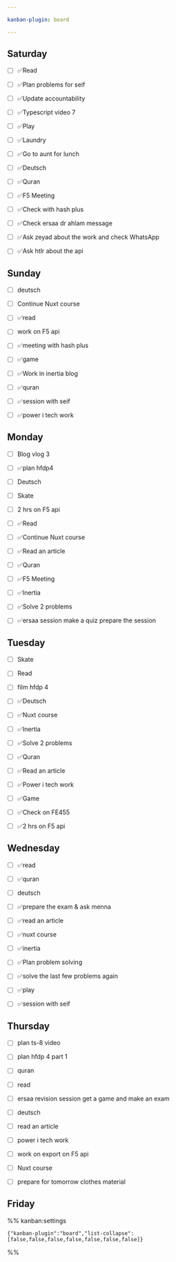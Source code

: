 ```yaml
---

kanban-plugin: board

---
```


## Saturday

- [ ] ✅Read
- [ ] ✅Plan problems for seif
- [ ] ✅Update accountability
- [ ] ✅Typescript video 7
- [ ] ✅Play
- [ ] ✅Laundry
- [ ] ✅Go to aunt for lunch
- [ ] ✅Deutsch
- [ ] ✅Quran
- [ ] ✅F5 Meeting
- [ ] ✅Check with hash plus
- [ ] ✅Check ersaa dr ahlam message
- [ ] ✅Ask zeyad about the work and check WhatsApp
- [ ] ✅Ask htlr about the api


## Sunday

- [ ] deutsch
- [ ] Continue Nuxt course
- [ ] ✅read
- [ ] work on F5 api
- [ ] ✅meeting with hash plus
- [ ] ✅game
- [ ] ✅Work in inertia blog
- [ ] ✅quran
- [ ] ✅session with seif
- [ ] ✅power i tech work


## Monday

- [ ] Blog vlog 3
- [ ] ✅plan hfdp4
- [ ] Deutsch
- [ ] Skate
- [ ] 2 hrs on F5 api
- [ ] ✅Read
- [ ] ✅Continue Nuxt course
- [ ] ✅Read an article
- [ ] ✅Quran
- [ ] ✅F5 Meeting
- [ ] ✅Inertia
- [ ] ✅Solve 2 problems
- [ ] ✅ersaa session
	make a quiz
	prepare the session


## Tuesday

- [ ] Skate
- [ ] Read
- [ ] film hfdp 4
- [ ] ✅Deutsch
- [ ] ✅Nuxt course
- [ ] ✅Inertia
- [ ] ✅Solve 2 problems
- [ ] ✅Quran
- [ ] ✅Read an article
- [ ] ✅Power i tech work
- [ ] ✅Game
- [ ] ✅Check on FE455
- [ ] ✅2 hrs on F5 api


## Wednesday

- [ ] ✅read
- [ ] ✅quran
- [ ] deutsch
- [ ] ✅prepare the exam & ask menna
- [ ] ✅read an article
- [ ] ✅nuxt course
- [ ] ✅inertia
- [ ] ✅Plan problem solving
- [ ] ✅solve the last few problems again
- [ ] ✅play
- [ ] ✅session with seif


## Thursday

- [ ] plan ts-8 video
- [ ] plan hfdp 4 part 1
- [ ] quran
- [ ] read
- [ ] ersaa revision session
	get a game and make an exam
- [ ] deutsch
- [ ] read an article
- [ ] power i tech work
- [ ] work on export on F5 api
- [ ] Nuxt course
- [ ] prepare for tomorrow
	clothes
	material


## Friday





%% kanban:settings
```
{"kanban-plugin":"board","list-collapse":[false,false,false,false,false,false,false]}
```
%%